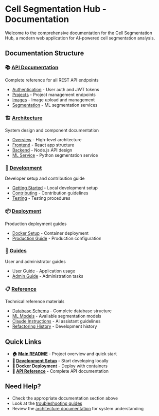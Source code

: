 # Cell Segmentation Hub - Documentation

Welcome to the comprehensive documentation for the Cell Segmentation Hub, a modern web application for AI-powered cell segmentation analysis.

## Documentation Structure

### 📚 [API Documentation](./api/)

Complete reference for all REST API endpoints

- [Authentication](./api/authentication.md) - User auth and JWT tokens
- [Projects](./api/projects.md) - Project management endpoints
- [Images](./api/images.md) - Image upload and management
- [Segmentation](./api/segmentation.md) - ML segmentation services

### 🏗️ [Architecture](./architecture/)

System design and component documentation

- [Overview](./architecture/README.md) - High-level architecture
- [Frontend](./architecture/frontend.md) - React app structure
- [Backend](./architecture/backend.md) - Node.js API design
- [ML Service](./architecture/ml-service.md) - Python segmentation service

### 🚀 [Development](./development/)

Developer setup and contribution guide

- [Getting Started](./development/getting-started.md) - Local development setup
- [Contributing](./development/contributing.md) - Contribution guidelines
- [Testing](./development/testing.md) - Testing procedures

### 📦 [Deployment](./deployment/)

Production deployment guides

- [Docker Setup](./deployment/docker.md) - Container deployment
- [Production Guide](./deployment/production.md) - Production configuration

### 📖 [Guides](./guides/)

User and administrator guides

- [User Guide](./guides/user-guide.md) - Application usage
- [Admin Guide](./guides/admin-guide.md) - Administration tasks

### 📋 [Reference](./reference/)

Technical reference materials

- [Database Schema](./reference/database-schema.md) - Complete database structure
- [ML Models](./reference/ml-models.md) - Available segmentation models
- [Claude Instructions](./reference/claude-instructions.md) - AI assistant guidelines
- [Refactoring History](./reference/refactoring-summary.md) - Development history

## Quick Links

- **🏠 [Main README](../README.md)** - Project overview and quick start
- **🔧 [Development Setup](./development/getting-started.md)** - Start developing locally
- **🐳 [Docker Deployment](./deployment/docker.md)** - Deploy with containers
- **📡 [API Reference](./api/README.md)** - Complete API documentation

## Need Help?

- Check the appropriate documentation section above
- Look at the [troubleshooting guides](./development/testing.md)
- Review the [architecture documentation](./architecture/) for system understanding
